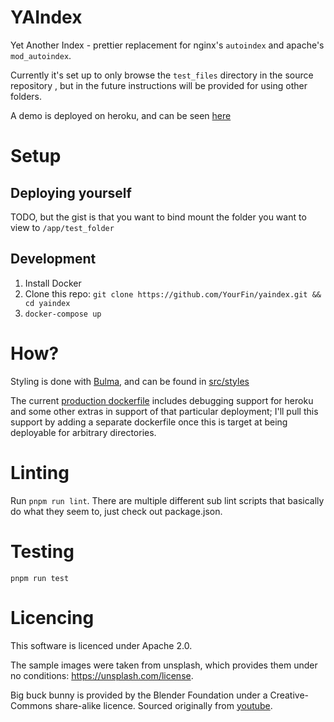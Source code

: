 # YAIndex
Yet Another Index - prettier replacement for nginx's `autoindex` and apache's
`mod_autoindex`. 

Currently it's set up to only browse the `test_files` directory in the source
repository , but in the future instructions will be provided for using other
folders. 

A demo is deployed on heroku, and can be seen [here](https://yaindex-example.herokuapp.com/c/)

# Setup
## Deploying yourself
TODO, but the gist is that you want to bind mount the folder you want to view to `/app/test_folder`

## Development
1. Install Docker
1. Clone this repo: `git clone https://github.com/YourFin/yaindex.git && cd yaindex`
1. `docker-compose up`

# How?

Styling is done with [Bulma](https://bulma.io/), and can be found in [src/styles](./src/styles)

The current [production dockerfile](/Dockerfile-prod) includes debugging support
for heroku and some other extras in support of that particular deployment; I'll
pull this support by adding a separate dockerfile once this is target at being
deployable for arbitrary directories. 


# Linting
Run `pnpm run lint`. There are multiple different sub lint scripts that
basically do what they seem to, just check out package.json.

# Testing
`pnpm run test`


# Licencing

This software is licenced under Apache 2.0.

The sample images were taken from unsplash, which provides them under no
conditions: https://unsplash.com/license.

Big buck bunny is provided by the Blender Foundation under a Creative-Commons
share-alike licence. Sourced originally from [youtube](https://www.youtube.com/watch?v=aqz-KE-bpKQ).

